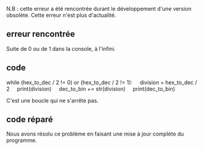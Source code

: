N.B : cette erreur a été rencontrée durant le développement d'une version obsolète. Cette erreur n'est plus d'actualité.

## erreur rencontrée

Suite de 0 ou de 1 dans la console, à l'infini.

## code

while (hex_to_dec / 2 != 0) or (hex_to_dec / 2 != 1):
&nbsp;&nbsp;&nbsp;&nbsp;division = hex_to_dec / 2
&nbsp;&nbsp;&nbsp;&nbsp;print(division)
&nbsp;&nbsp;&nbsp;&nbsp;dec_to_bin += str(division)
&nbsp;&nbsp;&nbsp;&nbsp;print(dec_to_bin)

C'est une boucle qui ne s'arrête pas.

## code réparé

Nous avons résolu ce problème en faisant une mise à jour complète du programme.
